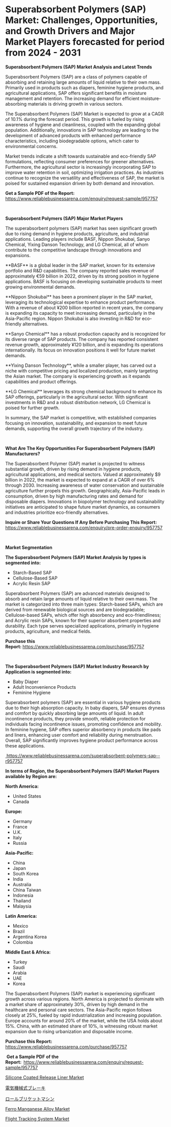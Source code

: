 <p><h1>Superabsorbent Polymers (SAP) Market: Challenges, Opportunities, and Growth Drivers and Major Market Players forecasted for period from 2024 - 2031</h1></p><p><strong>Superabsorbent Polymers (SAP) Market Analysis and Latest Trends</strong></p>
<p><p>Superabsorbent Polymers (SAP) are a class of polymers capable of absorbing and retaining large amounts of liquid relative to their own mass. Primarily used in products such as diapers, feminine hygiene products, and agricultural applications, SAP offers significant benefits in moisture management and retention. The increasing demand for efficient moisture-absorbing materials is driving growth in various sectors.</p><p>The Superabsorbent Polymers (SAP) Market is expected to grow at a CAGR of 10.1% during the forecast period. This growth is fueled by rising awareness of hygiene and cleanliness, coupled with the expanding global population. Additionally, innovations in SAP technology are leading to the development of advanced products with enhanced performance characteristics, including biodegradable options, which cater to environmental concerns.</p><p>Market trends indicate a shift towards sustainable and eco-friendly SAP formulations, reflecting consumer preferences for greener alternatives. Furthermore, the agricultural sector is increasingly incorporating SAP to improve water retention in soil, optimizing irrigation practices. As industries continue to recognize the versatility and effectiveness of SAP, the market is poised for sustained expansion driven by both demand and innovation.</p></p>
<p><strong>Get a Sample PDF of the Report:&nbsp;</strong> <a href="https://www.reliablebusinessarena.com/enquiry/request-sample/957757">https://www.reliablebusinessarena.com/enquiry/request-sample/957757</a></p>
<p>&nbsp;</p>
<p><strong>Superabsorbent Polymers (SAP) Major Market Players</strong></p>
<p><p>The superabsorbent polymers (SAP) market has seen significant growth due to rising demand in hygiene products, agriculture, and industrial applications. Leading players include BASF, Nippon Shokubai, Sanyo Chemical, Yixing Danson Technology, and LG Chemical, all of whom contribute to the competitive landscape through innovations and expansions.</p><p>**BASF** is a global leader in the SAP market, known for its extensive portfolio and R&D capabilities. The company reported sales revenue of approximately €59 billion in 2022, driven by its strong position in hygiene applications. BASF is focusing on developing sustainable products to meet growing environmental demands.</p><p>**Nippon Shokubai** has been a prominent player in the SAP market, leveraging its technological expertise to enhance product performance. With a revenue of about ¥200 billion reported in recent years, the company is expanding its capacity to meet increasing demand, particularly in the Asia-Pacific region. Nippon Shokubai is also investing in R&D for eco-friendly alternatives.</p><p>**Sanyo Chemical** has a robust production capacity and is recognized for its diverse range of SAP products. The company has reported consistent revenue growth, approximately ¥120 billion, and is expanding its operations internationally. Its focus on innovation positions it well for future market demands.</p><p>**Yixing Danson Technology**, while a smaller player, has carved out a niche with competitive pricing and localized production, mainly targeting the Asian market. The company is experiencing growth as it expands capabilities and product offerings.</p><p>**LG Chemical** leverages its strong chemical background to enhance its SAP offerings, particularly in the agricultural sector. With significant investments in R&D and a robust distribution network, LG Chemical is poised for further growth.</p><p>In summary, the SAP market is competitive, with established companies focusing on innovation, sustainability, and expansion to meet future demands, supporting the overall growth trajectory of the industry.</p></p>
<p>&nbsp;</p>
<p><strong>What Are The Key Opportunities For Superabsorbent Polymers (SAP) Manufacturers?</strong></p>
<p><p>The Superabsorbent Polymer (SAP) market is projected to witness substantial growth, driven by rising demand in hygiene products, agricultural applications, and medical sectors. Valued at approximately $9 billion in 2022, the market is expected to expand at a CAGR of over 6% through 2030. Increasing awareness of water conservation and sustainable agriculture further propels this growth. Geographically, Asia-Pacific leads in consumption, driven by high manufacturing rates and demand for disposable diapers. Innovations in biopolymer technology and sustainability initiatives are anticipated to shape future market dynamics, as consumers and industries prioritize eco-friendly alternatives.</p></p>
<p><strong>Inquire or Share Your Questions If Any Before Purchasing This Report:</strong> <a href="https://www.reliablebusinessarena.com/enquiry/pre-order-enquiry/957757">https://www.reliablebusinessarena.com/enquiry/pre-order-enquiry/957757</a></p>
<p>&nbsp;</p>
<p><strong>Market Segmentation</strong></p>
<p><strong>The Superabsorbent Polymers (SAP) Market Analysis by types is segmented into:</strong></p>
<p><ul><li>Starch-Based SAP</li><li>Cellulose-Based SAP</li><li>Acrylic Resin SAP</li></ul></p>
<p><p>Superabsorbent Polymers (SAP) are advanced materials designed to absorb and retain large amounts of liquid relative to their own mass. The market is categorized into three main types: Starch-based SAPs, which are derived from renewable biological sources and are biodegradable; Cellulose-based SAPs, which offer high absorbency and eco-friendliness; and Acrylic resin SAPs, known for their superior absorbent properties and durability. Each type serves specialized applications, primarily in hygiene products, agriculture, and medical fields.</p></p>
<p><strong>Purchase this Report:&nbsp;</strong><a href="https://www.reliablebusinessarena.com/purchase/957757">https://www.reliablebusinessarena.com/purchase/957757</a></p>
<p>&nbsp;</p>
<p><strong>The Superabsorbent Polymers (SAP) Market Industry Research by Application is segmented into:</strong></p>
<p><ul><li>Baby Diaper</li><li>Adult Inconvenience Products</li><li>Feminine Hygiene</li></ul></p>
<p><p>Superabsorbent polymers (SAP) are essential in various hygiene products due to their high absorption capacity. In baby diapers, SAP ensures dryness and comfort by quickly absorbing large amounts of liquid. In adult incontinence products, they provide smooth, reliable protection for individuals facing incontinence issues, promoting confidence and mobility. In feminine hygiene, SAP offers superior absorbency in products like pads and liners, enhancing user comfort and reliability during menstruation. Overall, SAP significantly improves hygiene product performance across these applications.</p></p>
<p><a href="https://www.reliablebusinessarena.com/superabsorbent-polymers-sap--r957757">&nbsp;https://www.reliablebusinessarena.com/superabsorbent-polymers-sap--r957757</a></p>
<p><strong>In terms of Region, the Superabsorbent Polymers (SAP) Market Players available by Region are:</strong></p>
<p>
    <p> <strong> North America: </strong>
        <ul>
            <li>United States</li>
            <li>Canada</li>
        </ul>
        </p> 
    <p> <strong> Europe: </strong>
        <ul>
            <li>Germany</li>
            <li>France</li>
            <li>U.K.</li>
            <li>Italy</li>
            <li>Russia</li>
        </ul>
        </p> 
    <p> <strong> Asia-Pacific: </strong>
        <ul>
            <li>China</li>
            <li>Japan</li>
            <li>South Korea</li>
            <li>India</li>
            <li>Australia</li>
            <li>China Taiwan</li>
            <li>Indonesia</li>
            <li>Thailand</li>
            <li>Malaysia</li>
        </ul>
        </p> 
    <p> <strong> Latin America: </strong>
        <ul>
            <li>Mexico</li>
            <li>Brazil</li>
            <li>Argentina Korea</li>
            <li>Colombia</li>
        </ul>
        </p> 
    <p> <strong> Middle East & Africa: </strong>
        <ul>
            <li>Turkey</li>
            <li>Saudi</li>
            <li>Arabia</li>
            <li>UAE</li>
            <li>Korea</li>
        </ul>
    </p>
    </p>
<p><p>The Superabsorbent Polymers (SAP) market is experiencing significant growth across various regions. North America is projected to dominate with a market share of approximately 30%, driven by high demand in the healthcare and personal care sectors. The Asia-Pacific region follows closely at 25%, fueled by rapid industrialization and increasing population. Europe accounts for around 20% of the market, while the USA holds about 15%. China, with an estimated share of 10%, is witnessing robust market expansion due to rising urbanization and disposable income.</p></p>
<p><strong>Purchase this Report: </strong><a href="https://www.reliablebusinessarena.com/purchase/957757">https://www.reliablebusinessarena.com/purchase/957757</a></p>
<p>&nbsp;<strong>Get a Sample PDF of the Report:&nbsp;&nbsp;</strong><a href="https://www.reliablebusinessarena.com/enquiry/request-sample/957757">https://www.reliablebusinessarena.com/enquiry/request-sample/957757</a></p>
<p><strong></strong></p>
<p><p><a href="https://medium.com/@dellkoepp_34276/the-global-silicone-coated-release-liner-market-identifies-drivers-restraints-opportunities-99ca272e7928">Silicone Coated Release Liner Market</a></p><p><a href="https://medium.com/@georgeannauce/electro-mechanical-brake-market-%E3%81%AE%E3%82%B0%E3%83%AD%E3%83%BC%E3%83%90%E3%83%AB%E5%B8%82%E5%A0%B4%E6%A6%82%E8%A6%81%E3%81%AF-%E4%B8%96%E7%95%8C%E3%81%8A%E3%82%88%E3%81%B3%E4%B8%BB%E8%A6%81%E5%B8%82%E5%A0%B4%E3%81%AB%E3%81%8A%E3%81%91%E3%82%8B%E6%A5%AD%E7%95%8C%E3%81%AB%E5%BD%B1%E9%9F%BF%E3%82%92%E4%B8%8E%E3%81%88%E3%82%8B%E4%B8%BB%E8%A6%81%E3%81%AA%E3%83%88%E3%83%AC%E3%83%B3%E3%83%89%E3%81%AB%E3%81%A4%E3%81%84%E3%81%A6-%E7%8B%AC%E8%87%AA%E3%81%AE%E8%A6%96%E7%82%B9%E3%82%92%E6%8F%90%E4%BE%9B%E3%81%97%E3%81%BE%E3%81%99-85808481116b">電気機械式ブレーキ</a></p><p><a href="https://medium.com/@georgeannauce/roll-briquetting-machine-market-%E3%81%AF-%E3%82%B3%E3%82%B9%E3%83%88%E7%AE%A1%E7%90%86%E3%81%A8%E5%8A%B9%E7%8E%87%E5%90%91%E4%B8%8A%E3%82%92%E5%84%AA%E5%85%88%E3%81%97%E3%81%BE%E3%81%99-%E3%81%95%E3%82%89%E3%81%AB-%E5%A0%B1%E5%91%8A%E6%9B%B8%E3%81%AF%E5%B8%82%E5%A0%B4%E3%81%AE%E9%9C%80%E8%A6%81%E9%9D%A2%E3%81%A8%E4%BE%9B%E7%B5%A6%E9%9D%A2%E3%81%AE%E4%B8%A1%E6%96%B9%E3%82%92%E3%82%AB%E3%83%90%E3%83%BC%E3%81%97%E3%81%A6%E3%81%84%E3%81%BE%E3%81%99-roll-0e8e7c627ab6">ロールブリケットマシン</a></p><p><a href="https://issuu.com/reportprime-2/docs/ferro-manganese-alloy-market-size-2_f807a8c392ae14">Ferro Manganese Alloy Market</a></p><p><a href="https://www.linkedin.com/pulse/navigating-global-flight-tracking-system-market-from-trends-ebwgc?trackingId=MvLNBXYtSoqHm2%2BbamXZ%2Bw%3D%3D">Flight Tracking System Market</a></p></p>